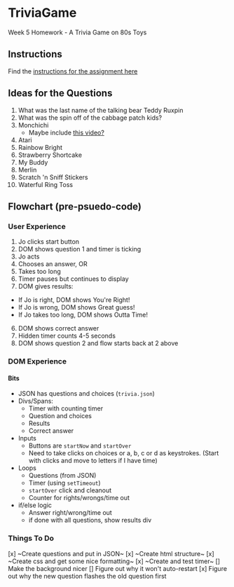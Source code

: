 # TriviaGame
Week 5 Homework - A Trivia Game on 80s Toys

## Instructions
Find the [instructions for the assignment here](https://github.com/the-Coding-Boot-Camp-at-UT/02-2017-Houston-Class-Content/blob/master/Class-Content/05-timers-trivia/2-Homework/Instructions/homework-instructions.md)

## Ideas for the Questions

1. What was the last name of the talking bear
Teddy Ruxpin
2. What was the spin off of the cabbage patch kids?
3. Monchichi
    * Maybe include [this video?](https://www.youtube.com/watch?v=od3cNTl40VI)
4. Atari
5. Rainbow Bright
6. Strawberry Shortcake
7. My Buddy
8. Merlin
9. Scratch 'n Sniff Stickers
10. Waterful Ring Toss

## Flowchart (pre-psuedo-code)

### User Experience

1. Jo clicks start button
2. DOM shows question 1 and timer is ticking
3. Jo acts
  1. Chooses an answer, OR
  1. Takes too long
4. Timer pauses but continues to display
5. DOM gives results:
  * If Jo is right, DOM shows You're Right!
  * If Jo is wrong, DOM shows Great guess!
  * If Jo takes too long, DOM shows Outta Time!
6. DOM shows correct answer
7. Hidden timer counts 4-5 seconds
8. DOM shows question 2 and flow starts back at 2 above

### DOM Experience

#### Bits
* JSON has questions and choices (`trivia.json`)
* Divs/Spans:
  * Timer with counting timer
  * Question and choices
  * Results
  * Correct answer
* Inputs
  * Buttons are `startNow` and `startOver`
  * Need to take clicks on choices or a, b, c or d as keystrokes. (Start with clicks and move to letters if I have time)
* Loops
  * Questions (from JSON)
  * Timer (using `setTimeout`)
  * `startOver` click and cleanout
  * Counter for rights/wrongs/time out
* if/else logic
  * Answer right/wrong/time out
  * if done with all questions, show results div

### Things To Do

[x] ~Create questions and put in JSON~
[x] ~Create html structure~
[x] ~Create css and get some nice formatting~
[x] ~Create and test timer~
[] Make the background nicer
[] Figure out why it won't auto-restart
[x] Figure out why the new question flashes the old question first
